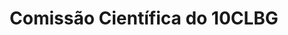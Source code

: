 ---
layout: committees
title: Comissão Científica do 10CLBG
group: Comissões-10CLBG

committees:

  - role: Membros
    people:
      - name: António Campos e Matos
        affiliation: GEG
      - name: António Silva Cardoso
        affiliation: UP
      - name: António Viana da Fonseca
        affiliation: UP
      - name: Jaime Santos
        affiliation: UL
      - name: João Bilé Serra
        affiliation: LNEC
      - name: Jorge Almeida e Sousa
        affiliation: UC
      - name: José Mateus de Brito
        affiliation: 
      - name: José Vieira Lemos
        affiliation: LNEC
      - name: Luís Lamas
        affiliation: LNEC
      - name: Nadir Plasência
        affiliation: EDP
---
